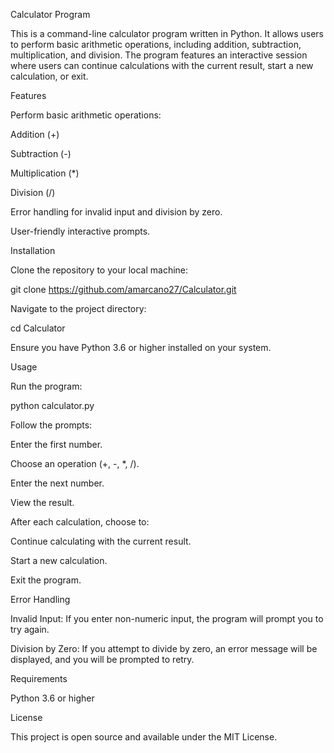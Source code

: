 Calculator Program

This is a command-line calculator program written in Python. It allows users to perform basic arithmetic operations, including addition, subtraction, multiplication, and division. The program features an interactive session where users can continue calculations with the current result, start a new calculation, or exit.

Features

Perform basic arithmetic operations:

Addition (+)

Subtraction (-)

Multiplication (*)

Division (/)

Error handling for invalid input and division by zero.

User-friendly interactive prompts.

Installation

Clone the repository to your local machine:

git clone https://github.com/amarcano27/Calculator.git

Navigate to the project directory:

cd Calculator

Ensure you have Python 3.6 or higher installed on your system.

Usage

Run the program:

python calculator.py

Follow the prompts:

Enter the first number.

Choose an operation (+, -, *, /).

Enter the next number.

View the result.

After each calculation, choose to:

Continue calculating with the current result.

Start a new calculation.

Exit the program.

Error Handling

Invalid Input: If you enter non-numeric input, the program will prompt you to try again.

Division by Zero: If you attempt to divide by zero, an error message will be displayed, and you will be prompted to retry.

Requirements

Python 3.6 or higher

License

This project is open source and available under the MIT License.
